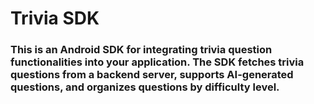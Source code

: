 # Trivia SDK


### This is an Android SDK for integrating trivia question functionalities into your application. The SDK fetches trivia questions from a backend server, supports AI-generated questions, and organizes questions by difficulty level.
